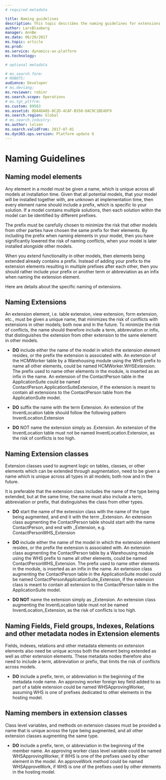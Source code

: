 ```yaml
---
# required metadata

title: Naming guidelines
description: This topic describes the naming guidelines for extensions.
author: LarsBlaaberg
manager: AnnBe
ms.date: 06/20/2017
ms.topic: article
ms.prod: 
ms.service: dynamics-ax-platform
ms.technology: 

# optional metadata

# ms.search.form: 
# ROBOTS: 
audience: Developer
# ms.devlang: 
ms.reviewer: robinr
ms.search.scope: Operations
# ms.tgt_pltfrm: 
ms.custom: 89563
ms.assetid: 8DA4DA85-0C2D-4CAF-B350-DAC9C1BE4DF9
ms.search.region: Global
# ms.search.industry: 
ms.author: lolsen
ms.search.validFrom: 2017-07-01
ms.dyn365.ops.version: Platform update 9
---
```


# Naming Guidelines

## Naming model elements
Any element in a model must be given a name, which is unique across all models at installation time. 
Given that all potential models, that your model will be installed together with, are unknown at implementation time, then every element name should include a prefix, which is specific to your solution. 
If a model contains multiple solutions, then each solution within the model can be identified by different prefixes.

The prefix must be carefully chosen to minimize the risk that other models from other parties have chosen the same prefix for their elements.
By including the prefix when naming elements in your model, then you have significantly lowered the risk of naming conflicts, when your model is later installed alongside other models.

When you extend functionality in other models, then elements being extended already contains a prefix. Instead of adding your prefix to the extension elements resulting in multiple prefixes after each other, then you should rather include your prefix or another term or abbreviation as an infix when naming the extension element.

Here are details about the specific naming of extensions.

## Naming Extensions

An extension element, i.e. table extension, view extension, form extension, etc.,  must be given a unique name, that minimizes the risk of conflicts with extensions in other models; both now and in the future. To minimize the risk of conflicts, the name should therefore include a term, abbreviation or infix, that distinguishes the extension from other extension to the same element in other models.

- **DO** include either the name of the model in which the extension element resides, or the prefix the extension is associated with.
An extension of the HCMWorker table by a Warehousing module using the WHS prefix to name all other elements, could be named HCMWorker.WHSExtension. The prefix used to name other elements in the module, is inserted as an infix in the name.
An extension of the ContactPerson table in the ApplicationSuite could be named ContactPerson.ApplicationSuiteExtension, if the extension is meant to contain all extensions to the ContactPerson table from the ApplicationSuite model.

- **DO** suffix the name with the term Extension.
An extension of the InventLocation table should follow the following pattern InventLocation.<Model>Extension

- **DO** NOT name the extension simply as <ElementBeingExtended>.Extension.
An extension of the InventLocation table must not be named InventLocation.Extension, as the risk of conflicts is too high.


## Naming Extension classes

Extension classes used to augment logic on tables, classes, or other elements which can be extended through augmentation, need to be given a name which is unique across all types in all models; both now and in the future.

It is preferable that the extension class includes the name of the type being extended, but at the same time, the name must also include a term, abbreviation or prefix, that distinguishes the class from other types.

- **DO** start the name of the extension class with the name of the type being augmented, and end it with the term _Extension.
An extension class augmenting the ContactPerson table should start with the name ContactPerson, and end with _Extension, e.g. ContactPersonWHS_Extension

- **DO** include either the name of the model in which the extension element resides, or the prefix the extension is associated with.
An extension class augmenting the ContactPerson table by a Warehousing module using the WHS prefix to name all other elements, could be named ContactPersonWHS_Extension. The prefix used to name other elements in the module, is inserted as an infix in the name.
An extension class augmenting the ContactPerson table in the ApplicationSuite model could be named ContactPersonApplicationSuite_Extension, if the extension class is meant to contain all extension to the ContactPerson table in the ApplicationSuite model.

- **DO NOT** name the extension simply as <ElementBeingExtended>_Extension.
An extension class augmenting the InventLocation table must not be named InventLocation_Extension, as the risk of conflicts is too high.

## Naming Fields, Field groups, Indexes, Relations and other metadata nodes in Extension elements

Fields, indexes, relations and other metadata elements on extension elements also need be unique across both the element being extended as well as other extension elements.
These metadata nodes therefore also need to include a term, abbreviation or prefix, that limits the risk of conflicts across models.

- **DO** include a prefix, term, or abbreviation in the beginning of the metadata node name.
An approving worker foreign key field added to as part of a table extension could be named WHSApprovingWorker, assuming WHS is one of prefixes dedicated to other elements in the hosting model.


## Naming members in extension classes
Class level variables, and methods on extension classes must be provided a name that is unique across the type being augmented, and all other extension classes augmenting the same type.

- **DO** include a prefix, term, or abbreviation in the beginning of the member name.
An approving worker class level variable could be named WHSApprovingWorker, if WHS is one of the prefixes used by other element in the model.
An approveWork method could be named WHSApproveWork, if WHS is one of the prefixes used by other elements in the hosting model.

